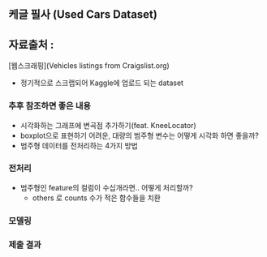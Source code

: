 ## 케글 필사 (Used Cars Dataset)

## 자료출처 : 
[웹스크래핑](Vehicles listings from Craigslist.org)
- 정기적으로 스크랩되어 Kaggle에 업로드 되는 dataset

### 추후 참조하면 좋은 내용
- 시각화하는 그래프에 변곡점 추가하기(feat. KneeLocator)
- boxplot으로 표현하기 어려운, 대량의 범주형 변수는 어떻게 시각화 하면 좋을까?
- 범주형 데이터를 전처리하는 4가지 방법 

### 전처리
- 범주형인 feature의 컬럼이 수십개라면.. 어떻게 처리할까?
  - others 로 counts 수가 적은 함수들을 치환

### 모델링



### 제출 결과


